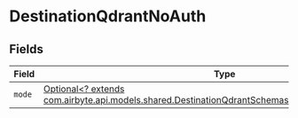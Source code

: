 # DestinationQdrantNoAuth


## Fields

| Field                                                                                                                                                                     | Type                                                                                                                                                                      | Required                                                                                                                                                                  | Description                                                                                                                                                               |
| ------------------------------------------------------------------------------------------------------------------------------------------------------------------------- | ------------------------------------------------------------------------------------------------------------------------------------------------------------------------- | ------------------------------------------------------------------------------------------------------------------------------------------------------------------------- | ------------------------------------------------------------------------------------------------------------------------------------------------------------------------- |
| `mode`                                                                                                                                                                    | [Optional<? extends com.airbyte.api.models.shared.DestinationQdrantSchemasIndexingAuthMethodMode>](../../models/shared/DestinationQdrantSchemasIndexingAuthMethodMode.md) | :heavy_minus_sign:                                                                                                                                                        | N/A                                                                                                                                                                       |